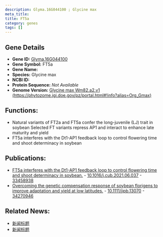 ```yaml
---
description: Glyma.16G044100 ; Glycine max
meta_title:
title: FT5a
category: genes
tags: []
---
```


## Gene Details
- **Gene ID:**	[Glyma.16G044100](https://www.maizegdb.org/gene_center/gene/Glyma.16G044100)
- **Gene Symbol:** FT5a
- **Gene Name:** 
- **Species:** Glycine max
- **NCBI ID:** [  ]()
- **Protein Sequence:** *Not Available*
- **Genome Version:** [Glycine max Wm82.a2.v1 (https://phytozome.jgi.doe.gov/pz/portal.html#!info?alias=Org_Gmax)]()

## Functions:
   - Natural variants of FT2a and FT5a confer the long-juvenile (LJ) trait in soybean Selected FT variants repress AP1 and interact to enhance late maturity and yield
   - FT5a interferes with the Dt1-AP1 feedback loop to control flowering time and shoot determinacy in soybean

## Publications:
   - [FT5a interferes with the Dt1-AP1 feedback loop to control flowering time and shoot determinacy in soybean.]( https://www.sciencedirect.com/science/article/pii/S0960982221008320 ) - [10.1016/j.cub.2021.06.037]( https://www.sciencedirect.com/science/article/pii/S0960982221008320 ) - [33458938](https://pubmed.ncbi.nlm.nih.gov/33458938/)
   - [Overcoming the genetic compensation response of soybean florigens to improve adaptation and yield at low latitudes.]( https://onlinelibrary.wiley.com/doi/10.1111/jipb.13070 ) - [10.1111/jipb.13070]( https://onlinelibrary.wiley.com/doi/10.1111/jipb.13070 ) - [34270946](https://pubmed.ncbi.nlm.nih.gov/34270946/)

## Related News:
   - [新闻标题](https://mp.weixin.qq.com/s?__biz=Mzg3MDEwNDEyMg==&mid=2247513959&idx=1&sn=d688498d0f9b6f8818c62601fb7937aa&chksm=ce901a32f9e793243be0a78f4aab9dfc2dcf08d50de5982a0585b29a48e2007377578822f444&scene=27#wechat_redirect)
   - [新闻标题](https://mp.weixin.qq.com/s?__biz=Mzg3MDEwNDEyMg==&mid=2247502615&idx=2&sn=131dfb66153d103af1c8f6f8d2c3c791&chksm=ce906642f9e7ef54ef5dfbbf82f1ac679b4c7cbe27096701bf66acf58a38c0dd109bc60e1953&scene=27#wechat_redirect)
